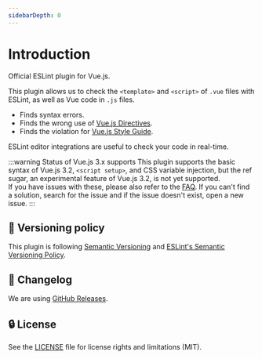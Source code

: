```yaml
---
sidebarDepth: 0
---
```


# Introduction

Official ESLint plugin for Vue.js.

This plugin allows us to check the `<template>` and `<script>` of `.vue` files with ESLint, as well as Vue code in `.js` files.

- Finds syntax errors.
- Finds the wrong use of [Vue.js Directives](https://v3.vuejs.org/api/directives.html).
- Finds the violation for [Vue.js Style Guide](https://v3.vuejs.org/style-guide/).

ESLint editor integrations are useful to check your code in real-time.

:::warning Status of Vue.js 3.x supports
This plugin supports the basic syntax of Vue.js 3.2, `<script setup>`, and CSS variable injection, but the ref sugar, an experimental feature of Vue.js 3.2, is not yet supported.  
If you have issues with these, please also refer to the [FAQ](./user-guide/README.md#does-not-work-well-with-script-setup). If you can't find a solution, search for the issue and if the issue doesn't exist, open a new issue.
:::

## :traffic_light: Versioning policy

This plugin is following [Semantic Versioning](https://semver.org/) and [ESLint's Semantic Versioning Policy](https://github.com/eslint/eslint#semantic-versioning-policy).

## :newspaper: Changelog

We are using [GitHub Releases](https://github.com/vuejs/eslint-plugin-vue/releases).

## :lock: License

See the [LICENSE](https://github.com/vuejs/eslint-plugin-vue/blob/master/LICENSE) file for license rights and limitations (MIT).
